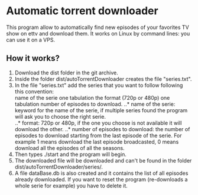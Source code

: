 # Automatic torrent downloader

This program allow to automatically find new episodes of your favorites TV show on ettv and download them.
It works on Linux by command lines: you can use it on a VPS.

## How it works?

1. Download the dist folder in the git archive.
2. Inside the folder dist/autoTorrentDownloader creates the file "series.txt".
3. In the file "series.txt" add the series that you want to follow following this convention:  
name of the serie one tabulation the format (720p or 480p) one tabulation number of episodes to download.  ..* name of the serie: keyword for the name of the serie, if multiple series found the program will ask you to choose the right serie.  
..* format: 720p or 480p, if the one you choose is not available it will download the other.
..* number of episodes to download: the number of episodes to download starting from the last episode of the serie. For example 1 means download the last episode broadcasted, 0 means download all the episodes of all the seasons.
4. Then types ./start and the program will begin.
5. The downloaded file will be downloaded and can't be found in the folder dist/autoTorrentDownloader/series/.
6. A file dataBase.db is also created and it contains the list of all episodes already downloaded. If you want to reset the program (re-downloads a whole serie for example) you have to delete it.
